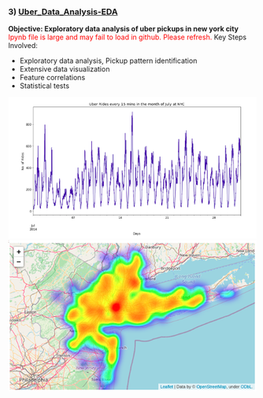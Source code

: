 ### 3) [Uber_Data_Analysis-EDA](https://github.com/holdmygithub/Data-Science/tree/master/Uber_Data_Analysis-EDA "Uber_Data_Analysis-EDA")
**Objective: Exploratory data analysis of uber pickups in new york city**
<span style="color:red">Ipynb file is large and may fail to load in github. Please refresh.</span>
Key Steps Involved:

- Exploratory data analysis, Pickup pattern identification
- Extensive data visualization
- Feature correlations
- Statistical tests

<img src='Images/uber1.png'>
<img src='Images/uber_heatmap.png'>
